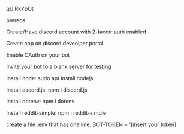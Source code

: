 qUiRkYbOt

prereqs:

Create/Have discord account with 2-facotr auth enabled

Create app on discord deveolper portal

Enable OAuth on your bot

Invite your bot to a blank server for testing

Install node: sudo apt install nodejs

Install dscord.js: npm i discord.js

Install dotenv: npm i dotenv

Install reddit-simple: npm i reddit-simple

create a file .env that has one line: BOT-TOKEN = '[insert your token]'